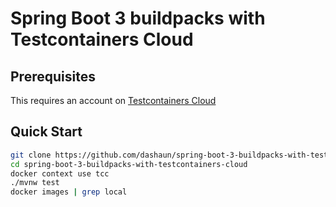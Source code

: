 # Spring Boot 3 buildpacks with Testcontainers Cloud

## Prerequisites

This requires an account on [Testcontainers Cloud](https://www.testcontainers.cloud/)

## Quick Start

```bash
git clone https://github.com/dashaun/spring-boot-3-buildpacks-with-testcontainers-cloud
cd spring-boot-3-buildpacks-with-testcontainers-cloud
docker context use tcc
./mvnw test
docker images | grep local
```